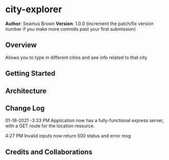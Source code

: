 # city-explorer

**Author**: Seamus Brown
**Version**: 1.0.0 (increment the patch/fix version number if you make more commits past your first submission)

## Overview

Allows you to type in different cities and see info related to that city

## Getting Started
<!-- What are the steps that a user must take in order to build this app on their own machine and get it running? -->

## Architecture
<!-- Provide a detailed description of the application design. What technologies (languages, libraries, etc) you're using, and any other relevant design information. -->

## Change Log
<!-- Use this area to document the iterative changes made to your application as each feature is successfully implemented. Use time stamps. Here's an examples:-->

01-18-2021 -3:33 PM Application now has a fully-functional express server, with a GET route for the location resource.

4:27 PM Invalid inputs now return 500 status and error msg

## Credits and Collaborations

<!-- Give credit (and a link) to other people or resources that helped you build this application. -->

